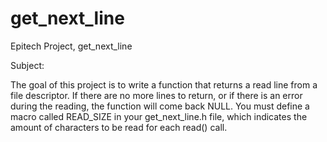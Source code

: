 # get_next_line
Epitech Project, get_next_line

Subject:

The goal of this project is to write a function that returns a read line from a file descriptor.
If there are no more lines to return, or if there is an error during the reading, the function will come back
NULL.
You must define a macro called READ_SIZE in your get_next_line.h file, which indicates the amount of
characters to be read for each read() call.
